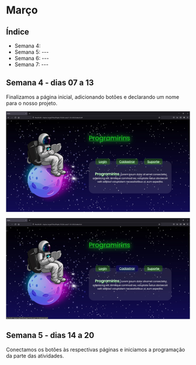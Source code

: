 # Março

## Índice
- Semana 4: 
- Semana 5: ---
- Semana 6: ---
- Semana 7: ---

## Semana 4 - dias 07 a 13
Finalizamos a página inicial, adicionando botões e declarando um nome para o nosso projeto.

![SitePaginaInicial3](./Imagens/Mar_01.jpg)

![SitePaginaInicial3.1](./Imagens/Mar_01.1.jpg)

## Semana 5 - dias 14 a 20
Conectamos os botões às respectivas páginas e iniciamos a programação da parte das atividades.
